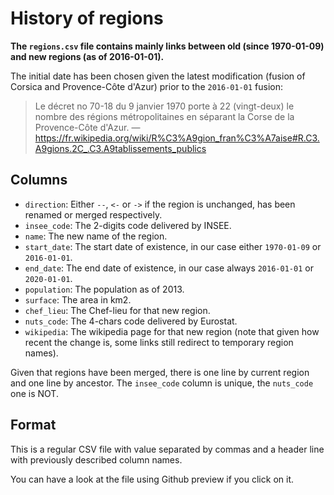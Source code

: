 # History of regions

**The `regions.csv` file contains mainly links between old (since 1970-01-09) and new regions (as of 2016-01-01).**

The initial date has been chosen given the latest modification (fusion of Corsica and Provence-Côte d'Azur) prior to the `2016-01-01` fusion:

> Le décret no 70-18 du 9 janvier 1970 porte à 22 (vingt-deux) le nombre des régions métropolitaines en séparant la Corse de la Provence-Côte d'Azur. — https://fr.wikipedia.org/wiki/R%C3%A9gion_fran%C3%A7aise#R.C3.A9gions.2C_.C3.A9tablissements_publics


## Columns

* `direction`: Either `--`, `<-` or `->` if the region is unchanged, has been renamed or merged respectively.
* `insee_code`: The 2-digits code delivered by INSEE.
* `name`: The new name of the region.
* `start_date`: The start date of existence, in our case either `1970-01-09` or `2016-01-01`.
* `end_date`: The end date of existence, in our case always `2016-01-01` or `2020-01-01`.
* `population`: The population as of 2013.
* `surface`: The area in km2.
* `chef_lieu`: The Chef-lieu for that new region.
* `nuts_code`: The 4-chars code delivered by Eurostat.
* `wikipedia`: The wikipedia page for that new region (note that given how recent the change is, some links still redirect to temporary region names).

Given that regions have been merged, there is one line by current region and one line by ancestor. The `insee_code` column is unique, the `nuts_code` one is NOT.

## Format

This is a regular CSV file with value separated by commas and a header line with previously described column names.

You can have a look at the file using Github preview if you click on it.
